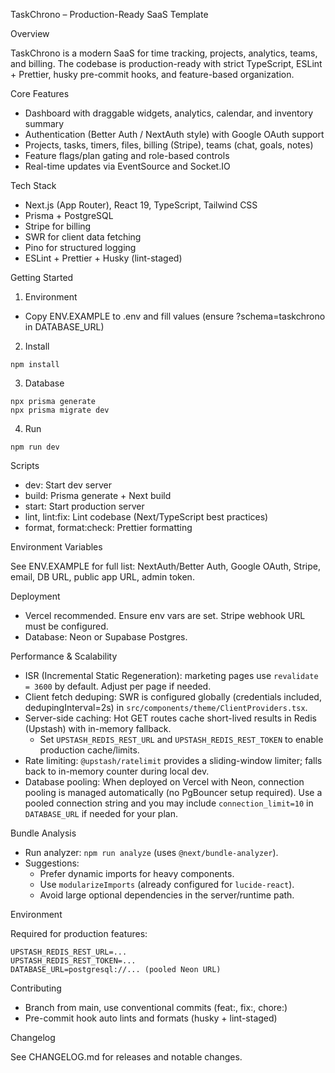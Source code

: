 TaskChrono – Production-Ready SaaS Template

Overview

TaskChrono is a modern SaaS for time tracking, projects, analytics, teams, and billing. The codebase is production-ready with strict TypeScript, ESLint + Prettier, husky pre-commit hooks, and feature-based organization.

Core Features

- Dashboard with draggable widgets, analytics, calendar, and inventory summary
- Authentication (Better Auth / NextAuth style) with Google OAuth support
- Projects, tasks, timers, files, billing (Stripe), teams (chat, goals, notes)
- Feature flags/plan gating and role-based controls
- Real-time updates via EventSource and Socket.IO

Tech Stack

- Next.js (App Router), React 19, TypeScript, Tailwind CSS
- Prisma + PostgreSQL
- Stripe for billing
- SWR for client data fetching
- Pino for structured logging
- ESLint + Prettier + Husky (lint-staged)

Getting Started

1. Environment

- Copy ENV.EXAMPLE to .env and fill values (ensure ?schema=taskchrono in DATABASE_URL)

2. Install

```
npm install
```

3. Database

```
npx prisma generate
npx prisma migrate dev
```

4. Run

```
npm run dev
```

Scripts

- dev: Start dev server
- build: Prisma generate + Next build
- start: Start production server
- lint, lint:fix: Lint codebase (Next/TypeScript best practices)
- format, format:check: Prettier formatting

Environment Variables

See ENV.EXAMPLE for full list: NextAuth/Better Auth, Google OAuth, Stripe, email, DB URL, public app URL, admin token.

Deployment

- Vercel recommended. Ensure env vars are set. Stripe webhook URL must be configured.
- Database: Neon or Supabase Postgres.

Performance & Scalability

- ISR (Incremental Static Regeneration): marketing pages use `revalidate = 3600` by default. Adjust per page if needed.
- Client fetch deduping: SWR is configured globally (credentials included, dedupingInterval=2s) in `src/components/theme/ClientProviders.tsx`.
- Server-side caching: Hot GET routes cache short-lived results in Redis (Upstash) with in-memory fallback.
  - Set `UPSTASH_REDIS_REST_URL` and `UPSTASH_REDIS_REST_TOKEN` to enable production cache/limits.
- Rate limiting: `@upstash/ratelimit` provides a sliding-window limiter; falls back to in-memory counter during local dev.
- Database pooling: When deployed on Vercel with Neon, connection pooling is managed automatically (no PgBouncer setup required). Use a pooled connection string and you may include `connection_limit=10` in `DATABASE_URL` if needed for your plan.

Bundle Analysis

- Run analyzer: `npm run analyze` (uses `@next/bundle-analyzer`).
- Suggestions:
  - Prefer dynamic imports for heavy components.
  - Use `modularizeImports` (already configured for `lucide-react`).
  - Avoid large optional dependencies in the server/runtime path.

Environment

Required for production features:

```
UPSTASH_REDIS_REST_URL=...
UPSTASH_REDIS_REST_TOKEN=...
DATABASE_URL=postgresql://... (pooled Neon URL)
```


Contributing

- Branch from main, use conventional commits (feat:, fix:, chore:)
- Pre-commit hook auto lints and formats (husky + lint-staged)

Changelog

See CHANGELOG.md for releases and notable changes.
